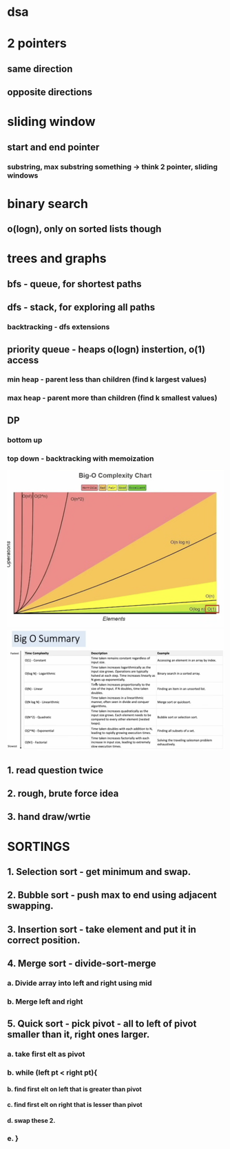 # dsa

# 2 pointers
## same direction
## opposite directions

# sliding window
## start and end pointer

### substring, max substring something -> think 2 pointer, sliding windows

# binary search
## o(logn), only on sorted lists though

# trees and graphs

## bfs - queue, for shortest paths
## dfs - stack, for exploring all paths
### backtracking - dfs extensions

## priority queue - heaps o(logn) instertion, o(1) access
### min heap - parent less than children (find k largest values)
### max heap - parent more than children (find k smallest values)

## DP
### bottom up
### top down - backtracking with memoization

![alt text](image.png)
![alt text](image-1.png)

## 1. read question twice
## 2. rough, brute force idea
## 3. hand draw/wrtie

# SORTINGS
 ## 1. Selection sort - get minimum and swap.
 ## 2. Bubble sort - push max to end using adjacent swapping.
 ## 3. Insertion sort - take element and put it in correct position.
 ## 4. Merge sort - divide-sort-merge
 ### a. Divide array into left and right using mid
 ### b. Merge left and right
 ## 5. Quick sort - pick pivot - all to left of pivot smaller than it, right ones larger.
 ### a. take first elt as pivot
 ### b. while (left pt < right pt){
 #### b. find first elt on left that is greater than pivot
 #### c. find first elt on right that is lesser than pivot
 #### d. swap these 2.
 ### e. }
